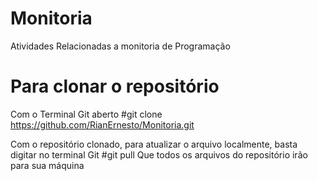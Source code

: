 # Monitoria
Atividades Relacionadas a monitoria de Programação

# Para clonar o repositório
Com o Terminal Git aberto
#git clone https://github.com/RianErnesto/Monitoria.git

Com o repositório clonado, para atualizar o arquivo localmente, basta digitar no terminal Git
#git pull
Que todos os arquivos do repositório irão para sua máquina

